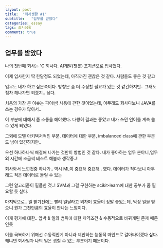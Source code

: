 ```yaml
---
layout: post
title:  "회사생활 #1"
subtitle:   "업무를 받았다"
categories: essay
tags: 회사생활
comments: true
---
```


## 업무를 받았다
나의 첫번째 회사는 'C'회사다. AI개발(챗봇) 포지션으로 입사했다.

이제 입사한지 딱 한달정도 되었는데, 아직까진 괜찮은 것 같다. 사람들도 좋은 것 같고

업무도 내가 하고 싶은쪽이다. 방향은 좀 더 수정할 필요가 있는 것 같긴하지만.. 그래도 점차 해나가면 되겠지.. 싶다.

처음의 가장 큰 이슈는 파이썬! 사용에 관한 것이었는데, 아무래도 회사다보니 JAVA를 쓰는 경우가 많아서..

이 부분에 대해서 좀 소통을 해야했다. 다행히 결과는 좋았고 내가 쓰던 언어를 계속 쓸수 있게 되었다.

그외에 모델 아키텍처적인 부분, 데이터에 대한 부분, imbalanced class에 관한 부분도 남아 있긴하지만..

우선 하나하나씩 해결해 나가는 것만이 방법인 것 같다. 내가 좋아하는 업무 분야니,업무외 시간에 조금씩 테스트 해볼까 생각중..!

회사와서 느낀것중 하나가.. 역시 ML이 중요해 중요해.. 였다. 데이터가 적다보니 아무래도 적은 데이터로 돌릴 수 있는

그런 알고리즘이 필욜한 것..! SVM과 그걸 구현하는 scikit-learn에 대한 공부가 좀 필요할 듯 싶다.

마지막으로.. 일 받기전에는 빨리 일달라고 외차며 효율이 정말 좋았는데, 막상 일을 받으니 뭔가 그전만큼의 효율이 안나는 느낌이다.

이게 평가에 대한.. 압박 & 일의 범위에 대한 제약조건 & 수동적으로 바뀌게된 문제 때문인듯

이를 극복하기 위해선 수동적인게 아니라 제안하는 능동적 마인드로 갈아타야겠다 싶다. 왜냐면 회사일과 나의 일은 겹칠 수 있는 부분이기 때문이다.
